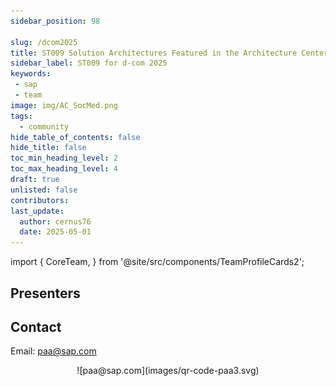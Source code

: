 ```yaml
---
sidebar_position: 98

slug: /dcom2025
title: ST009 Solution Architectures Featured in the Architecture Center
sidebar_label: ST009 for d-com 2025
keywords:
 - sap
 - team
image: img/AC_SocMed.png
tags:
  - community
hide_table_of_contents: false
hide_title: false
toc_min_heading_level: 2
toc_max_heading_level: 4
draft: true
unlisted: false
contributors:
last_update:
  author: cernus76
  date: 2025-05-01
---
```


import {
  CoreTeam,
} from '@site/src/components/TeamProfileCards2';

## Presenters

<CoreTeam />

## Contact

Email: paa@sap.com

<center>
![paa@sap.com](images/qr-code-paa3.svg)
</center>
